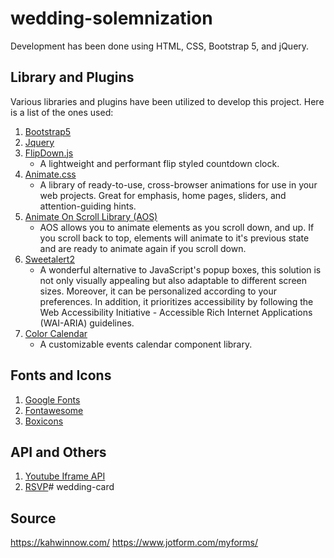 # wedding-solemnization
Development has been done using HTML, CSS, Bootstrap 5, and jQuery.


## Library and Plugins 
Various libraries and plugins have been utilized to develop this project. Here is a list of the ones used:
 1. [Bootstrap5](https://getbootstrap.com/docs/5.0/getting-started/introduction/)
2. [Jquery](https://jquery.com/)
3. [FlipDown.js](https://github.com/PButcher/flipdown)
    - A lightweight and performant flip styled countdown clock.
4. [Animate.css](https://animate.style/)
   - A library of ready-to-use, cross-browser animations for use in your web projects. Great for emphasis, home pages, sliders, and attention-guiding hints.
5. [Animate On Scroll Library (AOS)](https://michalsnik.github.io/aos/) 
   - AOS allows you to animate elements as you scroll down, and up. If you scroll back to top, elements will animate to it's previous state and are ready to animate again if you scroll down.
6. [Sweetalert2](https://sweetalert2.github.io/) 
   - A wonderful alternative to JavaScript's popup boxes, this solution is not only visually appealing but also adaptable to different screen sizes. Moreover, it can be personalized according to your preferences. In addition, it prioritizes accessibility by following the Web Accessibility Initiative - Accessible Rich Internet Applications (WAI-ARIA) guidelines.
7. [Color Calendar](https://github.com/PawanKolhe/color-calendar)
    - A customizable events calendar component library.
   
## Fonts and Icons
1. [Google Fonts](https://fonts.google.com/)
2. [Fontawesome](https://fontawesome.com/)
3. [Boxicons](https://boxicons.com/)

## API and Others
1. [Youtube Iframe API](https://developers.google.com/youtube/iframe_api_reference)
2. [RSVP](https://www.jotform.com/)#   w e d d i n g - c a r d 
 
 

## Source

https://kahwinnow.com/
https://www.jotform.com/myforms/